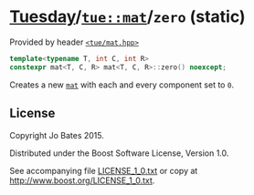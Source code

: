 [Tuesday](../../../README.md)/[`tue::mat`](../../headers/mat.md)/`zero` (static)
================================================================================
Provided by header [`<tue/mat.hpp>`](../../headers/mat.md)

```c++
template<typename T, int C, int R>
constexpr mat<T, C, R> mat<T, C, R>::zero() noexcept;
```

Creates a new [`mat`](../../headers/mat.md) with each and every component set to
`0`.

License
-------
Copyright Jo Bates 2015.

Distributed under the Boost Software License, Version 1.0.

See accompanying file [LICENSE_1_0.txt](../../../LICENSE_1_0.txt) or copy at
http://www.boost.org/LICENSE_1_0.txt.
